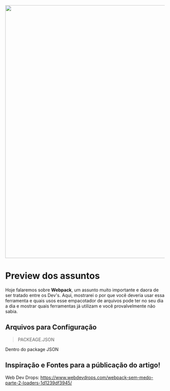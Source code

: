 <div align="center">
  <img src="https://user-images.githubusercontent.com/82516932/185523194-471d4bcd-9463-47eb-a896-d4774f161f07.svg" width="800">
</div>

# Preview dos assuntos

Hoje falaremos sobre **Webpack**, um assunto muito importante e daora de ser tratado entre os Dev's. Aqui, mostrarei o por que você deveria usar essa ferramenta e quais usos esse empacotador de arquivos pode ter no seu dia a dia e mostrar quais ferramentas já utilizam e você provalvelmente não sabia.

## Arquivos para Configuração

> PACKEAGE.JSON

Dentro do package JSON

## Inspiração e Fontes para a públicação do artigo!

Web Dev Drops: https://www.webdevdrops.com/webpack-sem-medo-parte-2-loaders-1d1239df3945/

